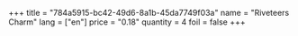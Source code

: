 +++
title = "784a5915-bc42-49d6-8a1b-45da7749f03a"
name = "Riveteers Charm"
lang = ["en"]
price = "0.18"
quantity = 4
foil = false
+++
